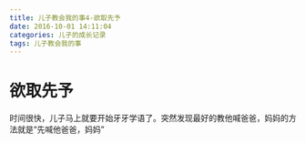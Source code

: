 ```yaml
---
title: 儿子教会我的事4-欲取先予
date: 2016-10-01 14:11:04
categories: 儿子的成长记录
tags: 儿子教会我的事
---
```


# 欲取先予  

时间很快，儿子马上就要开始牙牙学语了。突然发现最好的教他喊爸爸，妈妈的方法就是“先喊他爸爸，妈妈”


